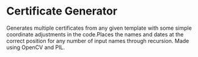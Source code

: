 # Certificate Generator
Generates multiple certificates from any given template with some simple coordinate adjustments in the code.Places the names and dates at the correct position for any number of input names through recursion.
Made using OpenCV and PIL.
